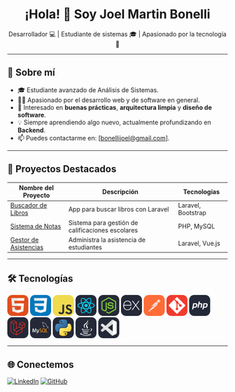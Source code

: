 <h1 align="center">¡Hola! 👋 Soy Joel Martin Bonelli</h1>

<p align="center">
  Desarrollador 💻 | Estudiante de sistemas 🎓 | Apasionado por la tecnología 🚀
</p>

---

## 📌 Sobre mí

- 🎓 Estudiante avanzado de Análisis de Sistemas.
- 👨‍💻 Apasionado por el desarrollo web y de software en general.
- 🧠 Interesado en **buenas prácticas**, **arquitectura limpia** y **diseño de software**.
- 💡 Siempre aprendiendo algo nuevo, actualmente profundizando en **Backend**.
- 📫 Puedes contactarme en: [bonellijoel@gmail.com].

---

## 🚀 Proyectos Destacados

| Nombre del Proyecto | Descripción | Tecnologías |
|---------------------|-------------|-------------|
| [Buscador de Libros](https://github.com/usuario/buscador-libros) | App para buscar libros con Laravel | Laravel, Bootstrap |
| [Sistema de Notas](https://github.com/usuario/sistema-notas) | Sistema para gestión de calificaciones escolares | PHP, MySQL |
| [Gestor de Asistencias](https://github.com/usuario/gestor-asistencias) | Administra la asistencia de estudiantes | Laravel, Vue.js |

---

## 🛠 Tecnologías

<p>
  <img src="https://github.com/tandpfun/skill-icons/blob/main/icons/HTML.svg" width="48" title="HTML">
  <img src="https://github.com/tandpfun/skill-icons/blob/main/icons/CSS.svg" width="48" title="CSS">
  <img src="https://github.com/tandpfun/skill-icons/blob/main/icons/JavaScript.svg" width="48" title="JavaScript">
  <img src="https://github.com/tandpfun/skill-icons/blob/main/icons/React-Dark.svg" width="48" title="React">
  <img src="https://github.com/tandpfun/skill-icons/blob/main/icons/NodeJS-Dark.svg" width="48" title="Node.js">
  <img src="https://github.com/tandpfun/skill-icons/blob/main/icons/ExpressJS-Dark.svg" width="48" title="Express.js">
  <img src="https://github.com/tandpfun/skill-icons/blob/main/icons/Postman.svg" width="48" title="Postman">
  <img src="https://github.com/tandpfun/skill-icons/blob/main/icons/Git.svg" width="48" title="Git">
  <img src="https://github.com/tandpfun/skill-icons/blob/main/icons/PHP-Dark.svg" width="48" title="PHP">
  <img src="https://github.com/tandpfun/skill-icons/blob/main/icons/Laravel-Dark.svg" width="48" title="Laravel">
  <img src="https://github.com/tandpfun/skill-icons/blob/main/icons/MySQL-Dark.svg" width="48" title="MySQL">
  <img src="https://github.com/tandpfun/skill-icons/blob/main/icons/Python-Dark.svg" width="48" title="Python">
  <img src="https://github.com/tandpfun/skill-icons/blob/main/icons/Java-Dark.svg" width="48" title="Java">
  <img src="https://github.com/tandpfun/skill-icons/blob/main/icons/VSCode-Dark.svg" width="48" title="VS Code">

</p>




---


## 🌐 Conectemos

[![LinkedIn](https://img.shields.io/badge/-LinkedIn-blue?style=flat&logo=linkedin)](https://linkedin.com/in/joel-martin-bonelli)
[![GitHub](https://img.shields.io/badge/-GitHub-black?style=flat&logo=github)](https://github.com/joelBonelli)
